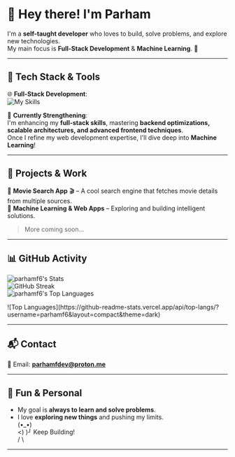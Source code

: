 # 👋 Hey there! I'm Parham  

I'm a **self-taught developer** who loves to build, solve problems, and explore new technologies.  
My main focus is **Full-Stack Development** & **Machine Learning**. 🚀  

---

## 🔧 Tech Stack & Tools  
🌐 **Full-Stack Development**:  
![My Skills](https://skillicons.dev/icons?i=py,js,django,fastapi,bash,linux,docker,regex,html,css,tailwind,react,figma,git,github,md,&perline=4)

<!--
![Python](https://img.shields.io/badge/Python-3776AB?style=for-the-badge&logo=python&logoColor=white)  
![JavaScript](https://img.shields.io/badge/JavaScript-F7DF1E?style=for-the-badge&logo=javascript&logoColor=black)  
![React](https://img.shields.io/badge/React-61DAFB?style=for-the-badge&logo=react&logoColor=black)  
![Django](https://img.shields.io/badge/Django-092E20?style=for-the-badge&logo=django&logoColor=white)  
![FastAPI](https://img.shields.io/badge/FastAPI-009688?style=for-the-badge&logo=fastapi&logoColor=white)  
![PostgreSQL](https://img.shields.io/badge/PostgreSQL-316192?style=for-the-badge&logo=postgresql&logoColor=white)  
-->
📌 **Currently Strengthening**:  
I'm enhancing my **full-stack skills**, mastering **backend optimizations, scalable architectures, and advanced frontend techniques**.  
Once I refine my web development expertise, I'll dive deep into **Machine Learning**!  

---

## 🚀 Projects & Work  
🔹 **Movie Search App** 🎬 – A cool search engine that fetches movie details from multiple sources.  
🔹 **Machine Learning & Web Apps** – Exploring and building intelligent solutions.  

> More coming soon...  

---

## 📊 GitHub Activity

![parhamf6's Stats](https://github-readme-stats.vercel.app/api?username=parhamf6&theme=dark&hide_border=false&include_all_commits=true&count_private=true&card_width=495 )<br/>
![GitHub Streak](https://nirzak-streak-stats.vercel.app/?user=parhamf6&theme=dark&hide_border=false)<br/>
![parhamf6's Top Languages](https://github-readme-stats.vercel.app/api/top-langs/?username=parhamf6&theme=dark&hide_border=false&include_all_commits=true&count_private=true&layout=compact&card_width=495)

<!--
![parhamf6's Stats](https://github-readme-stats.vercel.app/api?username=parhamf6&theme=dark&show_icons=true&hide_border=false&count_private=true&card_width=495 )<br>
[![GitHub Streak](https://streak-stats.demolab.com?user=parhamf6&theme=dark)](https://git.io/streak-stats)<br>
![parhamf6's Top Languages](https://github-readme-stats.vercel.app/api/top-langs/?username=parhamf6&theme=dark&show_icons=true&hide_border=false&layout=compact&card_width=495)
-->
<!--
![Top Languages](https://github-readme-stats.vercel.app/api/top-langs/?username=parhamf6&layout=compact&theme=dark)  
-->![Top Languages](https://github-readme-stats.vercel.app/api/top-langs/?username=parhamf6&layout=compact&theme=dark)  

---

## 📬 Contact  
📧 Email: **parhamfdev@proton.me**  

---

## 🎯 Fun & Personal  
- My goal is **always to learn and solve problems**.  
- I love **exploring new things** and pushing my limits.  
  (•_•)   
 <)   )╯  Keep Building!  
  /  \   

---



